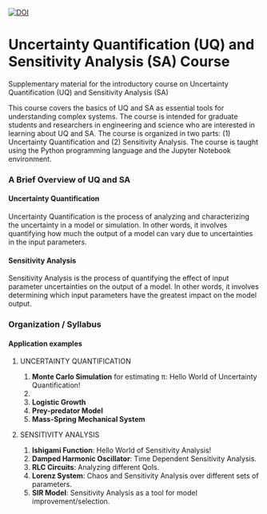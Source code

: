 [![DOI](https://zenodo.org/badge/639568031.svg)](https://zenodo.org/doi/10.5281/zenodo.10194520)

# Uncertainty Quantification (UQ) and Sensitivity Analysis (SA) Course

Supplementary material for the introductory course on Uncertainty Quantification (UQ) and Sensitivity Analysis (SA)

This course covers the basics of UQ and SA as essential tools for understanding complex systems. The course is intended for graduate students and researchers in engineering and science who are interested in learning about UQ and SA. The course is organized in two parts: (1) Uncertainty Quantification and (2) Sensitivity Analysis. The course is taught using the Python programming language and the Jupyter Notebook environment.

### A Brief Overview of UQ and SA

#### Uncertainty Quantification
Uncertainty Quantification is the process of analyzing and characterizing the uncertainty in a model or simulation. In other words, it involves quantifying how much the output of a model can vary due to uncertainties in the input parameters.

#### Sensitivity Analysis
Sensitivity Analysis is the process of quantifying the effect of input parameter uncertainties on the output of a model. In other words, it involves determining which input parameters have the greatest impact on the model output.

### Organization / Syllabus


#### Application examples
1. UNCERTAINTY QUANTIFICATION
    01. **Monte Carlo Simulation** for estimating π: Hello World of Uncertainty Quantification!
    02. 
    03. **Logistic Growth**
    04. **Prey-predator Model**
    05. **Mass-Spring Mechanical System**

2. SENSITIVITY ANALYSIS
    01. **Ishigami Function**: Hello World of Sensitivity Analysis!
    02. **Damped Harmonic Oscillator**: Time Dependent Sensitivity Analysis.
    03. **RLC Circuits**: Analyzing different QoIs.
    04. **Lorenz System**: Chaos and Sensitivity Analysis over different sets of parameters.
    05. **SIR Model**: Sensitivity Analysis as a tool for model improvement/selection.
    <!-- 0_. Black-Scholes Model Sensitivity Analysis over a random response. -->
    <!-- 0_. Beeler-Reuter Model Sensitivity Analysis in a Complex Model -->
